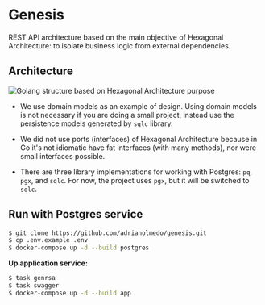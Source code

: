 # Genesis

REST API architecture based on the main objective of Hexagonal Architecture: to isolate business logic from external dependencies.

## Architecture

![Golang structure based on Hexagonal Architecture purpose](https://i.imgur.com/eZxD6S1.png)

- We use domain models as an example of design. Using domain models is not necessary if you are doing a small project, instead use the persistence models generated by `sqlc` library.

- We did not use ports (interfaces) of Hexagonal Architecture because in Go it's not idiomatic have fat interfaces (with many methods), nor were small interfaces possible.

- There are three library implementations for working with Postgres: `pq`, `pgx`, and `sqlc`. For now, the project uses `pgx`, but it will be switched to `sqlc`.

## Run with Postgres service

```bash
$ git clone https://github.com/adrianolmedo/genesis.git
$ cp .env.example .env
$ docker-compose up -d --build postgres
```

**Up application service:**

```bash
$ task genrsa
$ task swagger
$ docker-compose up -d --build app
```
